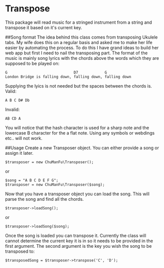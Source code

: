 # Transpose
This package will read music for a stringed instrument from a string and transpose it based on it's current key.

##Song format
The idea behind this class comes from transposing Ukulele tabs. My wife does this on a regular basis and asked me to make her life easier by automating the process. To do this I have grand ideas to build her web app but first I need to nail the transposing part. The format of the music is mainly song lyrics with the chords above the words which they are supposed to be played on:

```
G                              D7            G
London Bridge is falling down, falling down, falling down
```
Supplying the lyics is not needed but the spaces between the chords is.
Valid:
```
A B C D# Db
```
Invalid:
```
AB CD A
```
You will notice that the hash character is used for a sharp note and the lowercase B character for the a flat note. Using any symbols or webdings etc.. will not work.


##Usage
Create a new Transposer object. You can either provide a song or assign it later.

```
$transposer = new ChuManFu\Transposer();
```
or
```
$song = "A B C D E F G";
$transposer = new ChuManFu\Transposer($song);
```
Now that you have a transposer object you can load the song. This will parse the song and find all the chords.
```
$transposer->loadSong();
```
or
```
$transposer->loadSong($song);
```
Once the song is loaded you can transpose it. Currently the class will cannot determine the current key it is in so it needs to be provided in the first argument. The second argument is the key you wish the song to be transposed to:

``
$transposedSong = $transposer->transpose('C', 'D');
``






